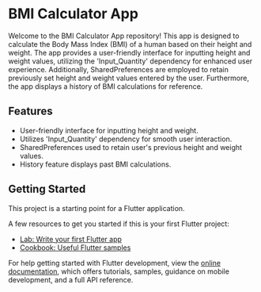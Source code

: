 # BMI Calculator App

Welcome to the BMI Calculator App repository! This app is designed to calculate the Body Mass Index (BMI) of a human based on their height and weight. The app provides a user-friendly interface for inputting height and weight values, utilizing the 'Input_Quantity' dependency for enhanced user experience. Additionally, SharedPreferences are employed to retain previously set height and weight values entered by the user. Furthermore, the app displays a history of BMI calculations for reference.

## Features

- User-friendly interface for inputting height and weight.
- Utilizes 'Input_Quantity' dependency for smooth user interaction.
- SharedPreferences used to retain user's previous height and weight values.
- History feature displays past BMI calculations.

## Getting Started

This project is a starting point for a Flutter application.

A few resources to get you started if this is your first Flutter project:

- [Lab: Write your first Flutter app](https://docs.flutter.dev/get-started/codelab)
- [Cookbook: Useful Flutter samples](https://docs.flutter.dev/cookbook)

For help getting started with Flutter development, view the
[online documentation](https://docs.flutter.dev/), which offers tutorials,
samples, guidance on mobile development, and a full API reference.
